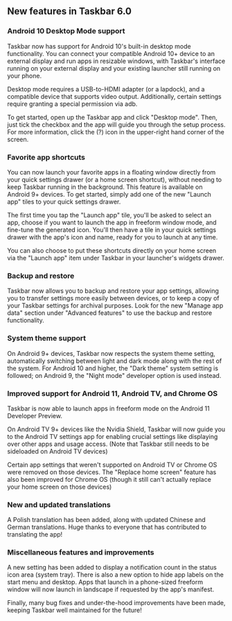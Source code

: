 ## New features in Taskbar 6.0

### Android 10 Desktop Mode support

Taskbar now has support for Android 10's built-in desktop mode functionality.  You can connect your compatible Android 10+ device to an external display and run apps in resizable windows, with Taskbar's interface running on your external display and your existing launcher still running on your phone.

Desktop mode requires a USB-to-HDMI adapter (or a lapdock), and a compatible device that supports video output.  Additionally, certain settings require granting a special permission via adb.

To get started, open up the Taskbar app and click "Desktop mode".  Then, just tick the checkbox and the app will guide you through the setup process.  For more information, click the (?) icon in the upper-right hand corner of the screen.

### Favorite app shortcuts

You can now launch your favorite apps in a floating window directly from your quick settings drawer (or a home screen shortcut), without needing to keep Taskbar running in the background.  This feature is available on Android 9+ devices.  To get started, simply add one of the new "Launch app" tiles to your quick settings drawer.

The first time you tap the "Launch app" tile, you'll be asked to select an app, choose if you want to launch the app in freeform window mode, and fine-tune the generated icon.  You'll then have a tile in your quick settings drawer with the app's icon and name, ready for you to launch at any time.

You can also choose to put these shortcuts directly on your home screen via the "Launch app" item under Taskbar in your launcher's widgets drawer.

### Backup and restore

Taskbar now allows you to backup and restore your app settings, allowing you to transfer settings more easily between devices, or to keep a copy of your Taskbar settings for archival purposes.  Look for the new "Manage app data" section under "Advanced features" to use the backup and restore functionality.

### System theme support

On Android 9+ devices, Taskbar now respects the system theme setting, automatically switching between light and dark mode along with the rest of the system.  For Android 10 and higher, the "Dark theme" system setting is followed; on Android 9, the "Night mode" developer option is used instead.

### Improved support for Android 11, Android TV, and Chrome OS

Taskbar is now able to launch apps in freeform mode on the Android 11 Developer Preview.

On Android TV 9+ devices like the Nvidia Shield, Taskbar will now guide you to the Android TV settings app for enabling crucial settings like displaying over other apps and usage access.  (Note that Taskbar still needs to be sideloaded on Android TV devices)

Certain app settings that weren't supported on Android TV or Chrome OS were removed on those devices.  The "Replace home screen" feature has also been improved for Chrome OS (though it still can't actually replace your home screen on those devices)

### New and updated translations

A Polish translation has been added, along with updated Chinese and German translations.  Huge thanks to everyone that has contributed to translating the app!

### Miscellaneous features and improvements

A new setting has been added to display a notification count in the status icon area (system tray).  There is also a new option to hide app labels on the start menu and desktop.  Apps that launch in a phone-sized freeform window will now launch in landscape if requested by the app's manifest.

Finally, many bug fixes and under-the-hood improvements have been made, keeping Taskbar well maintained for the future!
